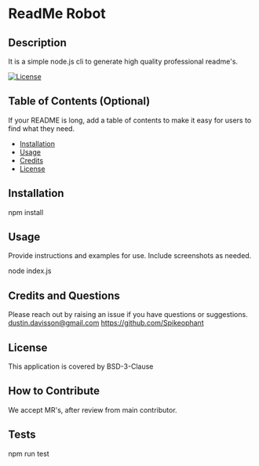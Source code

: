 
# ReadMe Robot

## Description

It is a simple node.js cli to generate high quality professional readme's.

[![License](https://img.shields.io/badge/License-BSD_3--Clause-blue.svg)](https://opensource.org/licenses/BSD-3-Clause)

## Table of Contents (Optional)

If your README is long, add a table of contents to make it easy for users to find what they need.

- [Installation](#installation)
- [Usage](#usage)
- [Credits](#credits)
- [License](#license)

## Installation

npm install

## Usage

Provide instructions and examples for use. Include screenshots as needed.

node index.js

## Credits and Questions

Please reach out by raising an issue if you have questions or suggestions.
dustin.davisson@gmail.com
https://github.com/Spikeophant

## License

This application is covered by BSD-3-Clause

## How to Contribute

We accept MR's, after review from main contributor.
## Tests

npm run test
    
